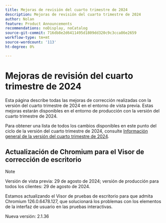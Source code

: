 ```yaml
---
title: Mejoras de revisión del cuarto trimestre de 2024
description: Mejoras de revisión del cuarto trimestre de 2024
author: Nolan
feature: Product Announcements
recommendations: noDisplay, noCatalog
source-git-commit: 716db8e2d6411495d1809dd320c9c3cca86e2659
workflow-type: tm+mt
source-wordcount: '113'
ht-degree: 0%

---
```


# Mejoras de revisión del cuarto trimestre de 2024

Esta página describe todas las mejoras de corrección realizadas con la versión del cuarto trimestre de 2024 en el entorno de vista previa. Estas mejoras estarán disponibles en el entorno de producción con la versión del cuarto trimestre de 2024.

Para obtener una lista de todos los cambios disponibles en este punto del ciclo de la versión del cuarto trimestre de 2024, consulte [Información general de la versión del cuarto trimestre de 2024](/help/quicksilver/product-announcements/product-releases/24-q4-release-activity/24-q4-release-overview.md).

## Actualización de Chromium para el Visor de corrección de escritorio

>[!NOTE]
>
>Versión de vista previa: 29 de agosto de 2024; versión de producción para todos los clientes: 29 de agosto de 2024.

Estamos actualizando el Visor de pruebas de escritorio para que admita Chromium 126.0.6478.127, que solucionará los problemas con los elementos de la interfaz de usuario en las pruebas interactivas.

Nueva versión: 2.1.36

